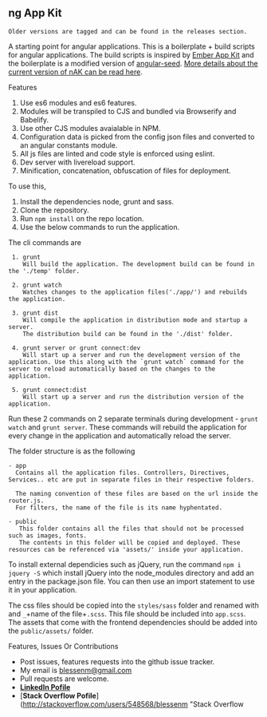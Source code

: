 ng App Kit
---

```
Older versions are tagged and can be found in the releases section.
```

A starting point for angular applications. This is a boilerplate + build scripts for angular applications. The build scripts is inspired by [Ember App Kit](https://github.com/stefanpenner/ember-app-kit) and the boilerplate is a modified version of [angular-seed](https://github.com/angular/angular-seed). [More details about the current version of nAK can be read here]().

Features

1. Use es6 modules and es6  features.
2. Modules will be transpiled to CJS and bundled via Browserify and Babelify.
3. Use other CJS modules avaialable in NPM.
2. Configuration data is picked from the config json files and converted to an angular constants module.
3. All js files are linted and code style is enforced using eslint.
4. Dev server with livereload support.
6. Minification, concatenation, obfuscation of files for deployment.

To use this,

1. Install the dependencies node, grunt and sass.
2. Clone the repository.
3. Run `npm install` on the repo location.
4. Use the below commands to run the application.

The cli commands are

```
 1. grunt
    Will build the application. The development build can be found in the './temp' folder.

 2. grunt watch
    Watches changes to the application files('./app/') and rebuilds the application.

 3. grunt dist
    Will compile the application in distribution mode and startup a server.
    The distribution build can be found in the './dist' folder.

 4. grunt server or grunt connect:dev
    Will start up a server and run the development version of the application. Use this along with the `grunt watch` command for the server to reload automatically based on the changes to the application.

 5. grunt connect:dist
    Will start up a server and run the distribution version of the application.
```

Run these 2 commands on 2 separate terminals during development - `grunt watch` and `grunt server`. These commands will rebuild the application for every change in the application and automatically reload the server.

The folder structure is as the following

```
- app
  Contains all the application files. Controllers, Directives, Services.. etc are put in separate files in their respective folders.

  The naming convention of these files are based on the url inside the router.js.
  For filters, the name of the file is its name hyphentated.

- public
   This folder contains all the files that should not be processed such as images, fonts.
   The contents in this folder will be copied and deployed. These resources can be referenced via 'assets/' inside your application.
```

To install external dependicies such as jQuery, run the command `npm i jquery -S` which install jQuery into the node_modules directory and add an entry in the package.json file. You can then use an import statement to use it in your application.

The css files should be copied into the `styles/sass` folder and renamed with and `_`+name of the file+`.scss`. This file should be included into `app.scss`.
The assets that come with the frontend dependencies should be added into the `public/assets/` folder.

Features, Issues Or Contributions

* Post issues, features requests into the github issue tracker.
* My email is blessenm@gmail.com
* Pull requests are welcome.
* [__LinkedIn Pofile__](http://in.linkedin.com/pub/blessan-mathew/24/605/730 "LinkedIn Profie")
* [__Stack Overflow Pofile__](http://stackoverflow.com/users/548568/blessenm "Stack Overflow
